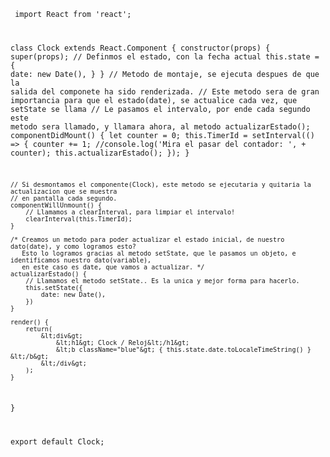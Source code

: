 <Code language="javascript"> import React from 'react';

class Clock extends React.Component {
    constructor(props) {
        super(props);
        // Definmos el estado, con la fecha actual
        this.state = {
            date: new Date(),
        }
    }
    // Metodo de montaje, se ejecuta despues de que la salida del componete ha sido renderizada.
    // Este metodo sera de gran importancia para que el estado(date), se actualice cada vez, que setState se llama
    // Le pasamos el intervalo, por ende cada segundo este metodo sera llamado, y llamara ahora, al metodo actualizarEstado();
    componentDidMount() {
        let counter = 0;
        this.TimerId = setInterval(() =&gt; {
            counter += 1;
            //console.log('Mira el pasar del contador: ', + counter);
            this.actualizarEstado();
        });
    }

    // Si desmontamos el componente(Clock), este metodo se ejecutaria y quitaria la actualizacion que se muestra
    // en pantalla cada segundo.
    componentWillUnmount() {
        // Llamamos a clearInterval, para limpiar el intervalo!
        clearInterval(this.TimerId);
    }

    /* Creamos un metodo para poder actualizar el estado inicial, de nuestro dato(date), y como logramos esto?
       Esto lo logramos gracias al metodo setState, que le pasamos un objeto, e identificamos nuestro dato(variable),
       en este caso es date, que vamos a actualizar. */
    actualizarEstado() {
        // Llamamos el metodo setState.. Es la unica y mejor forma para hacerlo.
        this.setState({
            date: new Date(),
        })
    }

    render() {
        return(
            &lt;div&gt;
                &lt;h1&gt; Clock / Reloj&lt;/h1&gt;
                &lt;b className="blue"&gt; { this.state.date.toLocaleTimeString() } &lt;/b&gt;
            &lt;/div&gt;
        );
    }
}

export default Clock; </Code>
